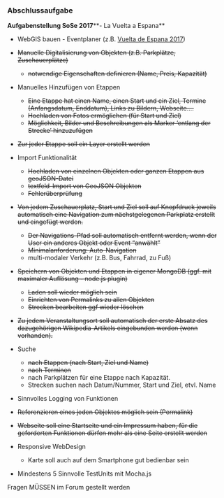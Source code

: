 ### Abschlussaufgabe

**Aufgabenstellung SoSe 2017****- La Vuelta a Espana**  

- WebGIS bauen - Eventplaner (z.B. [Vuelta de Espana 2017](http://www.lavuelta.com/la-vuelta/2017/us/overall-route.html)) 

- ~~Manuelle Digitalisierung von Objekten (z.B. Parkplätze, Zuschauerplätze)~~
    - ~~notwendige Eigenschaften definieren (Name, Preis, Kapazität)~~

- Manuelles Hinzufügen von Etappen  
    - ~~Eine Etappe hat einen Name, einen Start und ein Ziel, Termine (Anfangsdatum, Enddatum), Links zu Bildern, Webseite....~~
    - ~~Hochladen von Fotos ermöglichen (für Start und Ziel)~~
    - ~~Möglichkeit, Bilder und Beschreibungen als Marker ‘entlang der Strecke’ hinzuzufügen~~

- ~~Zur jeder Etappe soll ein Layer erstellt werden~~
- Import Funktionalität 
    - ~~Hochladen von einzelnen Objekten oder ganzen Etappen aus geoJSON-Datei~~
    - ~~textfeld-Import von GeoJSON Objekten~~
    - ~~Fehlerüberprüfung~~

- ~~Von
 jedem Zuschauerplatz, Start und Ziel soll auf Knopfdruck jeweils 
automatisch eine Navigation zum nächstgelegenen Parkplatz erstellt und 
eingefügt werden.~~
    - ~~Der Navigations-Pfad soll automatisch entfernt werden, wenn der User ein anderes Objekt oder Event “anwählt”~~
    - ~~Minimalanforderung: Auto-Navigation~~
    - multi-modaler Verkehr (z.B. Bus, Fahrrad, zu Fuß) 

- ~~Speichern von Objekten und Etappen in eigener MongoDB (ggf. mit maximaler Auflösung - node.js plugin)~~
    - ~~Laden soll wieder möglich sein~~
    - ~~Einrichten von Permalinks zu allen Objekten~~
    - ~~Strecken bearbeiten ggf wieder löschen~~

- ~~Zu
 jedem Veranstaltungsort soll automatisch der erste Absatz des 
dazugehörigen Wikipedia-Artikels eingebunden werden (wenn vorhanden).~~
- Suche  
    - ~~nach Etappen (nach Start, Ziel und Name)~~
    - ~~nach Terminen~~
    - nach Parkplätzen für eine Etappe nach Kapazität. 
    - Strecken suchen nach Datum/Nummer, Start und Ziel, etvl. Name

- Sinnvolles Logging von Funktionen 
- ~~Referenzieren eines jeden Objektes möglich sein (Permalink)~~
- ~~Webseite soll eine Startseite und ein Impressum haben, für die geforderten Funktionen dürfen mehr als eine Seite erstellt werden~~
- Responsive WebDesign
    - Karte soll auch auf dem Smartphone gut bedienbar sein 

- Mindestens 5 Sinnvolle TestUnits mit Mocha.js 
  

Fragen MÜSSEN im Forum gestellt werden
